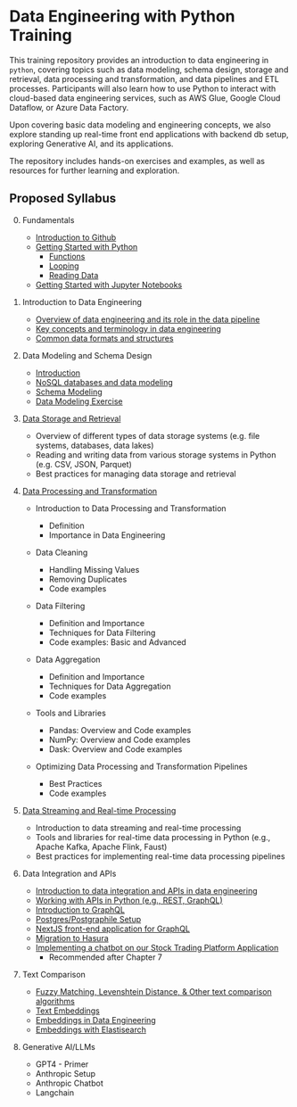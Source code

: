 # Data Engineering with Python Training

This training repository provides an introduction to data engineering in `python`, covering topics such as data modeling, schema design, storage and retrieval, data processing and transformation, and data pipelines and ETL processes. Participants will also learn how to use Python to interact with cloud-based data engineering services, such as AWS Glue, Google Cloud Dataflow, or Azure Data Factory.

Upon covering basic data modeling and engineering concepts, we also explore standing up real-time front end applications with backend db setup, exploring Generative AI, and its applications.

The repository includes hands-on exercises and examples, as well as resources for further learning and exploration.

## Proposed Syllabus

0. Fundamentals
    * [Introduction to Github](https://github.com/mhdk1602/python_training/blob/main/0.1%20Getting%20Started%20-%20Python.ipynb)
    * [Getting Started with Python](https://github.com/mhdk1602/python_training/blob/79820385ea90e32157e0852bfbdc109b0b0aa0e7/0.2%20Jupyter%20-%20Intro.ipynb)
        * [Functions](https://github.com/mhdk1602/python_training/blob/79820385ea90e32157e0852bfbdc109b0b0aa0e7/0.3%20Functions.ipynb)
        * [Looping](https://github.com/mhdk1602/python_training/blob/79820385ea90e32157e0852bfbdc109b0b0aa0e7/0.4%20Looping.ipynb)
        * [Reading Data](https://github.com/mhdk1602/python_training/blob/79820385ea90e32157e0852bfbdc109b0b0aa0e7/0.5%20Reading-Data.ipynb)
    * [Getting Started with Jupyter Notebooks](https://github.com/mhdk1602/python_training/blob/79820385ea90e32157e0852bfbdc109b0b0aa0e7/1.1%20Fundamentals.ipynb)

1. Introduction to Data Engineering

    * [Overview of data engineering and its role in the data pipeline](https://github.com/mhdk1602/python_training/blob/main/1.1%20Fundamentals.ipynb)
    * [Key concepts and terminology in data engineering](https://github.com/mhdk1602/python_training/blob/main/1.2%20Key%20concepts%20and%20terminology.ipynb)
    * [Common data formats and structures](https://github.com/mhdk1602/python_training/blob/main/1.3%20Data%20Formats%20%26%20Structures.ipynb)

2. Data Modeling and Schema Design

    * [Introduction](https://github.com/mhdk1602/python_training/blob/main/2.1%20Data%20Modeling.ipynb)
    * [NoSQL databases and data modeling](https://github.com/mhdk1602/python_training/blob/main/2.2%20NoSQL%20DB.ipynb)
    * [Schema Modeling](https://github.com/mhdk1602/python_training/blob/main/2.3%20Schema%20Modeling.ipynb)
    * [Data Modeling Exercise](https://github.com/mhdk1602/python_training/blob/main/2.4%20Data%20Modeling%20-%20Exercise.ipynb)

3. [Data Storage and Retrieval](https://github.com/mhdk1602/python_training/blob/main/3.%20Data%20Storage%20and%20Retrieval.ipynb)

    * Overview of different types of data storage systems (e.g. file systems, databases, data lakes)
    * Reading and writing data from various storage systems in Python (e.g. CSV, JSON, Parquet)
    * Best practices for managing data storage and retrieval

4. [Data Processing and Transformation](https://github.com/mhdk1602/python_training/blob/main/4.%20Data%20Processing%20and%20Transformation.ipynb)

    * Introduction to Data Processing and Transformation

        * Definition
        * Importance in Data Engineering

    * Data Cleaning

        * Handling Missing Values
        * Removing Duplicates
        * Code examples

    * Data Filtering

        * Definition and Importance
        * Techniques for Data Filtering
        * Code examples: Basic and Advanced

    * Data Aggregation

        * Definition and Importance
        * Techniques for Data Aggregation
        * Code examples

    * Tools and Libraries

        * Pandas: Overview and Code examples
        * NumPy: Overview and Code examples
        * Dask: Overview and Code examples

    * Optimizing Data Processing and Transformation Pipelines

        * Best Practices
        * Code examples

5. [Data Streaming and Real-time Processing](https://github.com/mhdk1602/python_training/blob/main/5.%20Data%20Streaming%20and%20Real-time%20Processing.ipynb)

    * Introduction to data streaming and real-time processing
    * Tools and libraries for real-time data processing in Python (e.g., Apache Kafka, Apache Flink, Faust)
    * Best practices for implementing real-time data processing pipelines

6. Data Integration and APIs

    * [Introduction to data integration and APIs in data engineering](https://github.com/mhdk1602/python_training/blob/main/6.1%20Data%20Integrations%20with%20APIs.ipynb)
    * [Working with APIs in Python (e.g., REST, GraphQL)](https://github.com/mhdk1602/python_training/blob/main/6.2%20Data%20Integrations%20with%20APIs%20-%20contd.ipynb)
    * [Introduction to GraphQL](https://github.com/mhdk1602/python_training/blob/main/6.3%20GraphQL.ipynb)
    * [Postgres/Postgraphile Setup](https://github.com/mhdk1602/python_training/blob/main/6.4.1%20Postgres%20Postgraphile%20setup.ipynb)
    * [NextJS front-end application for GraphQL](https://github.com/mhdk1602/python_training/blob/main/6.4.2%20NextJS%20Implementation.ipynb)
    * [Migration to Hasura](https://github.com/mhdk1602/python_training/blob/main/6.5%20Hasura%20-%20GraphQL.ipynb)
    * [Implementing a chatbot on our Stock Trading Platform Application](https://github.com/mhdk1602/python_training/blob/main/6.6%20Frontend%20Chatbot%20App.ipynb)
        * Recommended after Chapter 7

7. Text Comparison

    * [Fuzzy Matching, Levenshtein Distance, & Other text comparison algorithms](https://github.com/mhdk1602/python_training/blob/main/7.%20Text%20Comparison.ipynb)
    * [Text Embeddings](https://github.com/mhdk1602/python_training/blob/main/7.1%20Embeddings.ipynb)
    * [Embeddings in Data Engineering](https://github.com/mhdk1602/python_training/blob/main/7.2%20Embeddings%20-%20Contd.ipynb)
    * [Embeddings with Elastisearch](https://github.com/mhdk1602/python_training/blob/main/7.3%20Embeddings%20-%20Elasticsearch.ipynb)

8. Generative AI/LLMs

    * GPT4 - Primer
    * Anthropic Setup
    * Anthropic Chatbot
    * Langchain